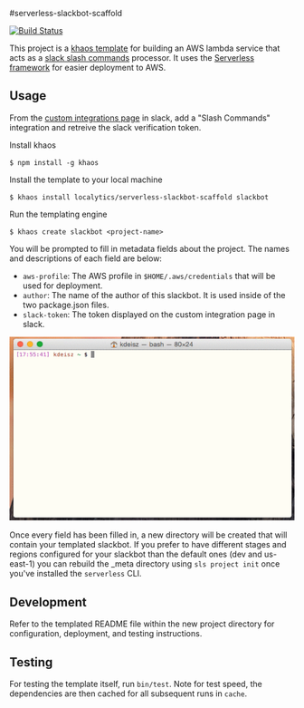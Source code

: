 #serverless-slackbot-scaffold

[![Build Status](https://travis-ci.org/localytics/serverless-slackbot-scaffold.svg?branch=master)](https://travis-ci.org/localytics/serverless-slackbot-scaffold)

This project is a [khaos template](https://github.com/segmentio/khaos) for building an AWS lambda service that acts as a [slack slash commands](https://api.slack.com/slash-commands) processor. It uses the [Serverless framework](https://github.com/serverless/serverless) for easier deployment to AWS.

## Usage

From the [custom integrations page](<https://slack.com/apps/manage/custom-integrations>) in slack, add a "Slash Commands" integration and retreive the slack verification token.

Install khaos

    $ npm install -g khaos

Install the template to your local machine

    $ khaos install localytics/serverless-slackbot-scaffold slackbot

Run the templating engine

    $ khaos create slackbot <project-name>

You will be prompted to fill in metadata fields about the project. The names and descriptions of each field are below:

* `aws-profile`: The AWS profile in `$HOME/.aws/credentials` that will be used for deployment.
* `author`: The name of the author of this slackbot. It is used inside of the two package.json files.
* `slack-token`: The token displayed on the custom integration page in slack.

![Khaos usage](extras/khaos-usage.gif)

Once every field has been filled in, a new directory will be created that will contain your templated slackbot. If you prefer to have different stages and regions configured for your slackbot than the default ones (dev and us-east-1) you can rebuild the \_meta directory using `sls project init` once you've installed the `serverless` CLI.

## Development

Refer to the templated README file within the new project directory for configuration, deployment, and testing instructions.

## Testing

For testing the template itself, run `bin/test`. Note for test speed, the dependencies are then cached for all subsequent runs in `cache`.
